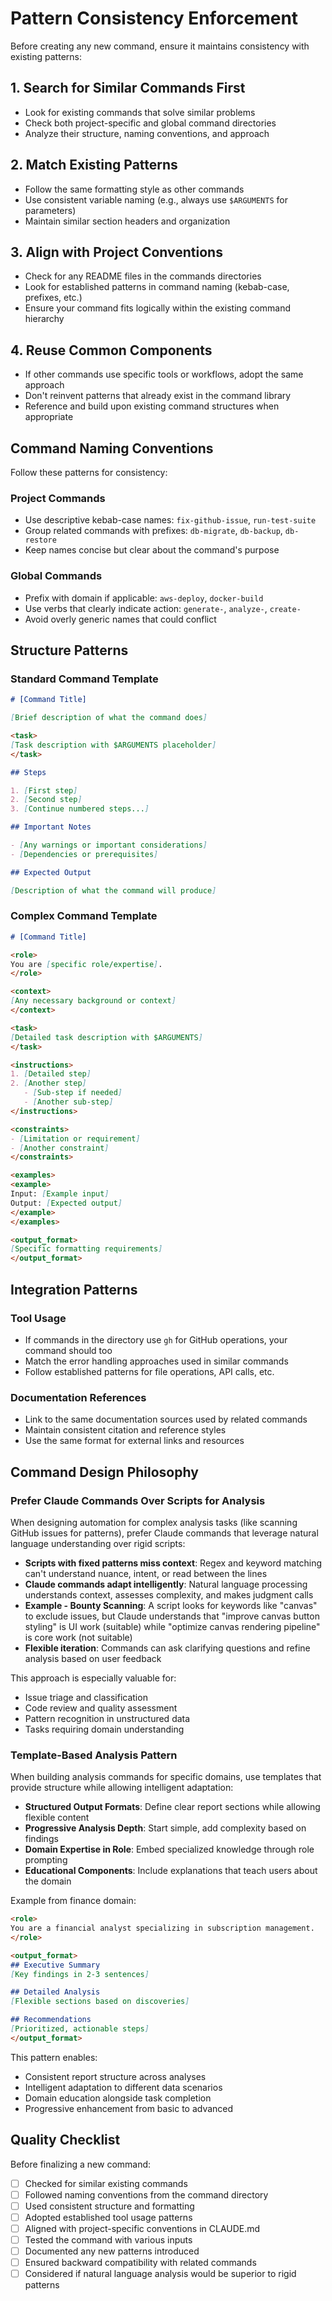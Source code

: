 # Pattern Consistency Enforcement

Before creating any new command, ensure it maintains consistency with existing patterns:

## 1. Search for Similar Commands First
- Look for existing commands that solve similar problems
- Check both project-specific and global command directories
- Analyze their structure, naming conventions, and approach

## 2. Match Existing Patterns
- Follow the same formatting style as other commands
- Use consistent variable naming (e.g., always use `$ARGUMENTS` for parameters)
- Maintain similar section headers and organization

## 3. Align with Project Conventions
- Check for any README files in the commands directories
- Look for established patterns in command naming (kebab-case, prefixes, etc.)
- Ensure your command fits logically within the existing command hierarchy

## 4. Reuse Common Components
- If other commands use specific tools or workflows, adopt the same approach
- Don't reinvent patterns that already exist in the command library
- Reference and build upon existing command structures when appropriate

## Command Naming Conventions

Follow these patterns for consistency:

### Project Commands
- Use descriptive kebab-case names: `fix-github-issue`, `run-test-suite`
- Group related commands with prefixes: `db-migrate`, `db-backup`, `db-restore`
- Keep names concise but clear about the command's purpose

### Global Commands
- Prefix with domain if applicable: `aws-deploy`, `docker-build`
- Use verbs that clearly indicate action: `generate-`, `analyze-`, `create-`
- Avoid overly generic names that could conflict

## Structure Patterns

### Standard Command Template
```md
# [Command Title]

[Brief description of what the command does]

<task>
[Task description with $ARGUMENTS placeholder]
</task>

## Steps

1. [First step]
2. [Second step]
3. [Continue numbered steps...]

## Important Notes

- [Any warnings or important considerations]
- [Dependencies or prerequisites]

## Expected Output

[Description of what the command will produce]
```

### Complex Command Template
```md
# [Command Title]

<role>
You are [specific role/expertise].
</role>

<context>
[Any necessary background or context]
</context>

<task>
[Detailed task description with $ARGUMENTS]
</task>

<instructions>
1. [Detailed step]
2. [Another step]
   - [Sub-step if needed]
   - [Another sub-step]
</instructions>

<constraints>
- [Limitation or requirement]
- [Another constraint]
</constraints>

<examples>
<example>
Input: [Example input]
Output: [Expected output]
</example>
</examples>

<output_format>
[Specific formatting requirements]
</output_format>
```

## Integration Patterns

### Tool Usage
- If commands in the directory use `gh` for GitHub operations, your command should too
- Match the error handling approaches used in similar commands
- Follow established patterns for file operations, API calls, etc.

### Documentation References
- Link to the same documentation sources used by related commands
- Maintain consistent citation and reference styles
- Use the same format for external links and resources

## Command Design Philosophy

### Prefer Claude Commands Over Scripts for Analysis
When designing automation for complex analysis tasks (like scanning GitHub issues for patterns), prefer Claude commands that leverage natural language understanding over rigid scripts:

- **Scripts with fixed patterns miss context**: Regex and keyword matching can't understand nuance, intent, or read between the lines
- **Claude commands adapt intelligently**: Natural language processing understands context, assesses complexity, and makes judgment calls
- **Example - Bounty Scanning**: A script looks for keywords like "canvas" to exclude issues, but Claude understands that "improve canvas button styling" is UI work (suitable) while "optimize canvas rendering pipeline" is core work (not suitable)
- **Flexible iteration**: Commands can ask clarifying questions and refine analysis based on user feedback

This approach is especially valuable for:
- Issue triage and classification
- Code review and quality assessment  
- Pattern recognition in unstructured data
- Tasks requiring domain understanding

### Template-Based Analysis Pattern
When building analysis commands for specific domains, use templates that provide structure while allowing intelligent adaptation:

- **Structured Output Formats**: Define clear report sections while allowing flexible content
- **Progressive Analysis Depth**: Start simple, add complexity based on findings
- **Domain Expertise in Role**: Embed specialized knowledge through role prompting
- **Educational Components**: Include explanations that teach users about the domain

Example from finance domain:
```markdown
<role>
You are a financial analyst specializing in subscription management.
</role>

<output_format>
## Executive Summary
[Key findings in 2-3 sentences]

## Detailed Analysis
[Flexible sections based on discoveries]

## Recommendations
[Prioritized, actionable steps]
</output_format>
```

This pattern enables:
- Consistent report structure across analyses
- Intelligent adaptation to different data scenarios
- Domain education alongside task completion
- Progressive enhancement from basic to advanced

## Quality Checklist

Before finalizing a new command:

- [ ] Checked for similar existing commands
- [ ] Followed naming conventions from the command directory
- [ ] Used consistent structure and formatting
- [ ] Adopted established tool usage patterns
- [ ] Aligned with project-specific conventions in CLAUDE.md
- [ ] Tested the command with various inputs
- [ ] Documented any new patterns introduced
- [ ] Ensured backward compatibility with related commands
- [ ] Considered if natural language analysis would be superior to rigid patterns